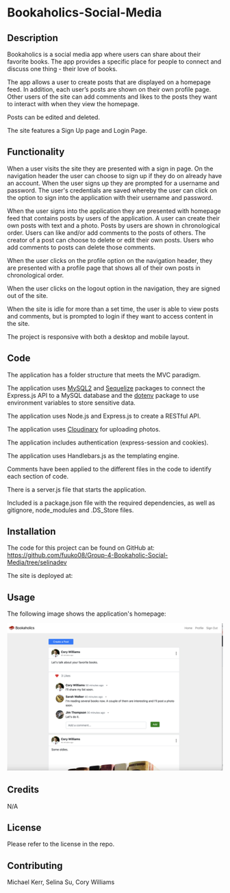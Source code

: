 # Bookaholics-Social-Media

## Description

Bookaholics is a social media app where users can share about their favorite books.  The app provides a specific place for people to connect and discuss one thing - their love of books. 

The app allows a user to create posts that are displayed on a homepage feed.  In addition, each user’s posts are shown on their own profile page.  Other users of the site can add comments and likes to the posts they want to interact with when they view the homepage.

Posts can be edited and deleted.

The site features a Sign Up page and Login Page.

## Functionality

When a user visits the site they are presented with a sign in page.  On the navigation header the user can choose to sign up if they do on already have an account.  When the user signs up they are prompted for a username and password.  The user's credentials are saved whereby the user can click on the option to sign into the application with their username and password.  

When the user signs into the application they are presented with homepage feed that contains posts by users of the application.  A user can create their own posts with text and a photo.  Posts by users are shown in chronological order.  Users can like and/or add comments to the posts of others.  The creator of a post can choose to delete or edit their own posts.  Users who add comments to posts can delete those comments.

When the user clicks on the profile option on the navigation header, they are presented with a profile page that shows all of their own posts in chronological order. 

When the user clicks on the logout option in the navigation, they are signed out of the site.

When the site is idle for more than a set time, the user is able to view posts and comments, but is prompted to login if they want to access content in the site.

The project is responsive with both a desktop and mobile layout.

## Code

The application has a folder structure that meets the MVC paradigm.  

The application uses [MySQL2](https://www.npmjs.com/package/mysql2) and [Sequelize](https://www.npmjs.com/package/sequelize) packages to connect the Express.js API to a MySQL database and the [dotenv](https://www.npmjs.com/package/dotenv) package to use environment variables to store sensitive data.

The application uses Node.js and Express.js to create a RESTful API.

The application uses [Cloudinary](https://cloudinary.com/) for uploading photos.

The application includes authentication (express-session and cookies).

The application uses Handlebars.js as the templating engine.

Comments have been applied to the different files in the code to identify each section of code. 

There is a server.js file that starts the application.

Included is a package.json file with the required dependencies, as well as gitignore, node_modules and .DS_Store files.


## Installation

The code for this project can be found on GitHub at: https://github.com/fuuko08/Group-4-Bookaholic-Social-Media/tree/selinadev

The site is deployed at: 


## Usage

The following image shows the application's homepage:

![Homepage](./public/assets/homepage.png)


## Credits

N/A

## License

Please refer to the license in the repo.

## Contributing

Michael Kerr,
Selina Su,
Cory Williams
